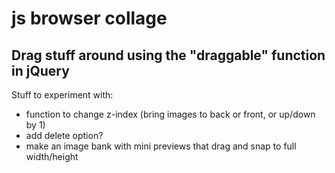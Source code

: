 # js browser collage
Drag stuff around using the "draggable" function in jQuery
---
Stuff to experiment with:
- function to change z-index (bring images to back or front, or up/down by 1)
- add delete option?
- make an image bank with mini previews that drag and snap to full width/height
